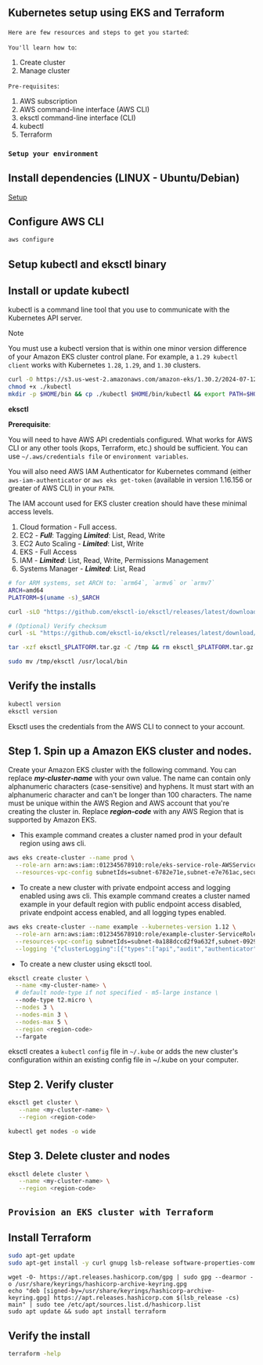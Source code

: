 ## Kubernetes setup using EKS and Terraform

`Here are few resources and steps to get you started`:

`You'll learn how to`:

1. Create cluster
2. Manage cluster

`Pre-requisites`:

1. AWS subscription
2. AWS command-line interface (AWS CLI)
3. eksctl command-line interface (CLI)
4. kubectl
5. Terraform

### `Setup your environment`

## Install dependencies (LINUX - Ubuntu/Debian)

[Setup](https://docs.aws.amazon.com/eks/latest/userguide/setting-up.html)

## Configure AWS CLI

```sh
aws configure
```

## Setup kubectl and eksctl binary

## Install or update kubectl

kubectl is a command line tool that you use to communicate with the Kubernetes API server.

> [!NOTE]
> You must use a kubectl version that is within one minor version difference of your Amazon EKS cluster control plane. For example, a `1.29 kubectl client` works with Kubernetes `1.28`, `1.29`, and `1.30` clusters.

```sh
curl -O https://s3.us-west-2.amazonaws.com/amazon-eks/1.30.2/2024-07-12/bin/linux/arm64/kubectl
chmod +x ./kubectl
mkdir -p $HOME/bin && cp ./kubectl $HOME/bin/kubectl && export PATH=$HOME/bin:$PATH
```

**eksctl**

**Prerequisite**:

You will need to have AWS API credentials configured. What works for AWS CLI or any other tools (kops, Terraform, etc.) should be sufficient. You can use `~/.aws/credentials file` or `environment variables`.

You will also need AWS IAM Authenticator for Kubernetes command (either `aws-iam-authenticator` or `aws eks get-token` (available in version 1.16.156 or greater of AWS CLI) in your `PATH`.

The IAM account used for EKS cluster creation should have these minimal access levels.

1. Cloud formation - Full access.
2. EC2 - **_Full_**: Tagging **_Limited_**: List, Read, Write
3. EC2 Auto Scaling - **_Limited_**: List, Write
4. EKS - Full Access
5. IAM - **_Limited_**: List, Read, Write, Permissions Management
6. Systems Manager - **_Limited_**: List, Read

```sh
# for ARM systems, set ARCH to: `arm64`, `armv6` or `armv7`
ARCH=amd64
PLATFORM=$(uname -s)_$ARCH

curl -sLO "https://github.com/eksctl-io/eksctl/releases/latest/download/eksctl_$PLATFORM.tar.gz"

# (Optional) Verify checksum
curl -sL "https://github.com/eksctl-io/eksctl/releases/latest/download/eksctl_checksums.txt" | grep $PLATFORM | sha256sum --check

tar -xzf eksctl_$PLATFORM.tar.gz -C /tmp && rm eksctl_$PLATFORM.tar.gz

sudo mv /tmp/eksctl /usr/local/bin
```

## Verify the installs

```sh
kubectl version
eksctl version
```

Eksctl uses the credentials from the AWS CLI to connect to your account.

## Step 1. Spin up a Amazon EKS cluster and nodes.

Create your Amazon EKS cluster with the following command. You can replace **_my-cluster-name_** with your own value. The name can contain only alphanumeric characters (case-sensitive) and hyphens. It must start with an alphanumeric character and can't be longer than 100 characters. The name must be unique within the AWS Region and AWS account that you're creating the cluster in. Replace **_region-code_** with any AWS Region that is supported by Amazon EKS.

- This example command creates a cluster named prod in your default region using aws cli.

```sh
aws eks create-cluster --name prod \
  --role-arn arn:aws:iam::012345678910:role/eks-service-role-AWSServiceRoleForAmazonEKS-J7ONKE3BQ4PI \
  --resources-vpc-config subnetIds=subnet-6782e71e,subnet-e7e761ac,securityGroupIds=sg-6979fe18
```

- To create a new cluster with private endpoint access and logging enabled using aws cli. This example command creates a cluster named example in your default region with public endpoint access disabled, private endpoint access enabled, and all logging types enabled.

```sh
aws eks create-cluster --name example --kubernetes-version 1.12 \
  --role-arn arn:aws:iam::012345678910:role/example-cluster-ServiceRole-1XWBQWYSFRE2Q \
  --resources-vpc-config subnetIds=subnet-0a188dccd2f9a632f,subnet-09290d93da4278664,subnet-0f21dd86e0e91134a,subnet-0173dead68481a583,subnet-051f70a57ed6fcab6,subnet-01322339c5c7de9b4,securityGroupIds=sg-0c5b580845a031c10,endpointPublicAccess=false,endpointPrivateAccess=true \
  --logging '{"clusterLogging":[{"types":["api","audit","authenticator","controllerManager","scheduler"],"enabled":true}]}'
```

- To create a new cluster using eksctl tool.

```sh
eksctl create cluster \
  --name <my-cluster-name> \
  # default node-type if not specified - m5-large instance \
  --node-type t2.micro \
  --nodes 3 \
  --nodes-min 3 \
  --nodes-max 5 \
  --region <region-code>
  --fargate
```

eksctl creates a `kubectl` `config` file in `~/.kube` or adds the new cluster's configuration within an existing config file in ~/.kube on your computer.

## Step 2. Verify cluster

```sh
eksctl get cluster \
   --name <my-cluster-name> \
   --region <region-code>

kubectl get nodes -o wide
```

## Step 3. Delete cluster and nodes

```sh
eksctl delete cluster \
   --name <my-cluster-name> \
   --region <region-code>
```

## `Provision an EKS cluster with Terraform`

## Install Terraform

```sh
sudo apt-get update
sudo apt-get install -y curl gnupg lsb-release software-properties-common
```

```shell
wget -O- https://apt.releases.hashicorp.com/gpg | sudo gpg --dearmor -o /usr/share/keyrings/hashicorp-archive-keyring.gpg
echo "deb [signed-by=/usr/share/keyrings/hashicorp-archive-keyring.gpg] https://apt.releases.hashicorp.com $(lsb_release -cs) main" | sudo tee /etc/apt/sources.list.d/hashicorp.list
sudo apt update && sudo apt install terraform
```

## Verify the install

```sh
terraform -help
```
